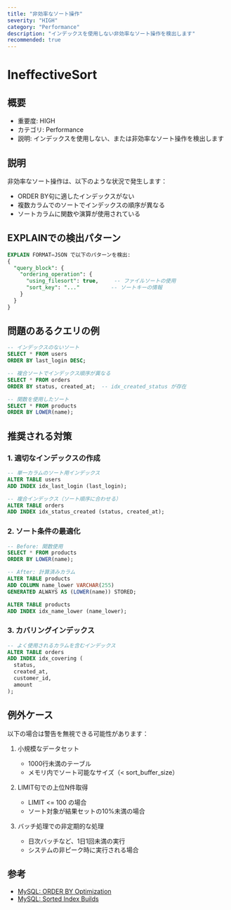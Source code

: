 ```yaml
---
title: "非効率なソート操作"
severity: "HIGH"
category: "Performance"
description: "インデックスを使用しない非効率なソート操作を検出します"
recommended: true
---
```


# IneffectiveSort

## 概要
- 重要度: HIGH
- カテゴリ: Performance
- 説明: インデックスを使用しない、または非効率なソート操作を検出します

## 説明
非効率なソート操作は、以下のような状況で発生します：
- ORDER BY句に適したインデックスがない
- 複数カラムでのソートでインデックスの順序が異なる
- ソートカラムに関数や演算が使用されている

## EXPLAINでの検出パターン
```sql
EXPLAIN FORMAT=JSON で以下のパターンを検出:
{
  "query_block": {
    "ordering_operation": {
      "using_filesort": true,     -- ファイルソートの使用
      "sort_key": "..."          -- ソートキーの情報
    }
  }
}
```

## 問題のあるクエリの例
```sql
-- インデックスのないソート
SELECT * FROM users 
ORDER BY last_login DESC;

-- 複合ソートでインデックス順序が異なる
SELECT * FROM orders 
ORDER BY status, created_at;  -- idx_created_status が存在

-- 関数を使用したソート
SELECT * FROM products 
ORDER BY LOWER(name);
```

## 推奨される対策

### 1. 適切なインデックスの作成
```sql
-- 単一カラムのソート用インデックス
ALTER TABLE users 
ADD INDEX idx_last_login (last_login);

-- 複合インデックス（ソート順序に合わせる）
ALTER TABLE orders 
ADD INDEX idx_status_created (status, created_at);
```

### 2. ソート条件の最適化
```sql
-- Before: 関数使用
SELECT * FROM products 
ORDER BY LOWER(name);

-- After: 計算済みカラム
ALTER TABLE products 
ADD COLUMN name_lower VARCHAR(255) 
GENERATED ALWAYS AS (LOWER(name)) STORED;

ALTER TABLE products 
ADD INDEX idx_name_lower (name_lower);
```

### 3. カバリングインデックス
```sql
-- よく使用されるカラムを含むインデックス
ALTER TABLE orders 
ADD INDEX idx_covering (
  status, 
  created_at, 
  customer_id, 
  amount
);
```

## 例外ケース
以下の場合は警告を無視できる可能性があります：

1. 小規模なデータセット
   - 1000行未満のテーブル
   - メモリ内でソート可能なサイズ（< sort_buffer_size）

2. LIMIT句での上位N件取得
   - LIMIT <= 100 の場合
   - ソート対象が結果セットの10%未満の場合

3. バッチ処理での非定期的な処理
   - 日次バッチなど、1日1回未満の実行
   - システムの非ピーク時に実行される場合
## 参考
- [MySQL: ORDER BY Optimization](https://dev.mysql.com/doc/refman/8.0/en/order-by-optimization.html)
- [MySQL: Sorted Index Builds](https://dev.mysql.com/doc/refman/8.0/en/sorted-index-builds.html)
